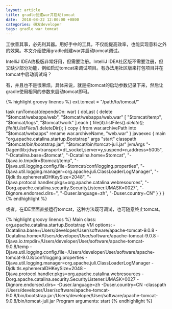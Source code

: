 ```yaml
---
layout: article
title: gradle创建war并启动tomcat
date:  2018-08-22 12:00:00 +0800
categories: 研发developer
tags: gradle war tomcat
---
```

工欲善其事，必先利其器。用好手中的工具，不仅能提高效率，也能实现意料之外的效果。本文介绍使用gradle创建war并启动tomcat调试。

IntelliJ IDEA终极版非常好用，但需要注册。IntelliJ IDEA社区版不需要注册，但又缺少部分功能，例如启动tomcat来调试项目。有办法用社区版来打包项目并在tomcat中启动调试吗？

有，并且也不是很麻烦。具体来说，就是把tomcat的启动参数记录下来，然后让gradle使用相同的参数来启动tomcat即可。


{% highlight groovy linenos %}
ext.tomcat = "/path/to/tomcat/"

task runTomcat(dependsOn: war) {
    doLast {
        delete "$tomcat/webapps/web", "$tomcat/webapps/web.war"
        [
                "$tomcat/temp",
                "$tomcat/logs",
                "$tomcat/work"
        ].each {
            file(it).listFiles()*.delete();
            file(it).listFiles()*.deleteDir();
        }
        copy {
            from war.archivePath
            into "$tomcat/webapps"
            rename war.archiveName, "web.war"
        }
        javaexec {
            main "org.apache.catalina.startup.Bootstrap"
            args "start"
            classpath "$tomcat/bin/bootstrap.jar", "$tomcat/bin/tomcat-juli.jar"
            jvmArgs "-Dagentlib:jdwp=transport=dt_socket,server=y,suspend=n,address=5005",
                    "-Dcatalina.base=$tomcat",
                    "-Dcatalina.home=$tomcat",
                    "-Djava.io.tmpdir=$tomcat/temp",
                    "-Djava.util.logging.config.file=$tomcat/conf/logging.properties",
                    "-Djava.util.logging.manager=org.apache.juli.ClassLoaderLogManager",
                    "-Djdk.tls.ephemeralDHKeySize=2048",
                    "-Djava.protocol.handler.pkgs=org.apache.catalina.webresources",
                    "-Dorg.apache.catalina.security.SecurityListener.UMASK=0027",
                    "-Dignore.endorsed.dirs=",
                    "-Duser.language=zh",
                    "-Duser.country=CN"
        }
    }
}
{% endhighlight %}

或者，在IDE里面直接运行tomcat，这种方法既可调试，也可随意终止tomcat。

{% highlight groovy linenos %}
Main class: org.apache.catalina.startup.Bootstrap
VM options: -Dcatalina.base=/Users/developer/User/software/apache-tomcat-9.0.8 -Dcatalina.home=/Users/developer/User/software/apache-tomcat-9.0.8 -Djava.io.tmpdir=/Users/developer/User/software/apache-tomcat-9.0.8/temp -Djava.util.logging.config.file=/Users/developer/User/software/apache-tomcat-9.0.8/conf/logging.properties -Djava.util.logging.manager=org.apache.juli.ClassLoaderLogManager -Djdk.tls.ephemeralDHKeySize=2048 -Djava.protocol.handler.pkgs=org.apache.catalina.webresources -Dorg.apache.catalina.security.SecurityListener.UMASK=0027 -Dignore.endorsed.dirs= -Duser.language=zh -Duser.country=CN -classpath /Users/developer/User/software/apache-tomcat-9.0.8/bin/bootstrap.jar:/Users/developer/User/software/apache-tomcat-9.0.8/bin/tomcat-juli.jar 
Program arguments: start
{% endhighlight %}
